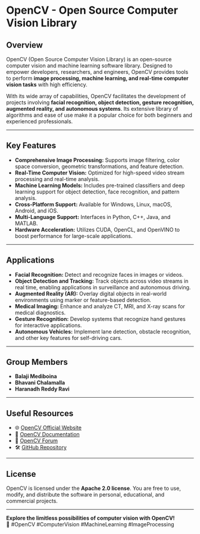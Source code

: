 # OpenCV - Open Source Computer Vision Library  

## Overview  
OpenCV (Open Source Computer Vision Library) is an open-source computer vision and machine learning software library. Designed to empower developers, researchers, and engineers, OpenCV provides tools to perform **image processing, machine learning, and real-time computer vision tasks** with high efficiency.  

With its wide array of capabilities, OpenCV facilitates the development of projects involving **facial recognition, object detection, gesture recognition, augmented reality, and autonomous systems**. Its extensive library of algorithms and ease of use make it a popular choice for both beginners and experienced professionals.  

---

## Key Features  
- **Comprehensive Image Processing:** Supports image filtering, color space conversion, geometric transformations, and feature detection.  
- **Real-Time Computer Vision:** Optimized for high-speed video stream processing and real-time analysis.  
- **Machine Learning Models:** Includes pre-trained classifiers and deep learning support for object detection, face recognition, and pattern analysis.  
- **Cross-Platform Support:** Available for Windows, Linux, macOS, Android, and iOS.  
- **Multi-Language Support:** Interfaces in Python, C++, Java, and MATLAB.  
- **Hardware Acceleration:** Utilizes CUDA, OpenCL, and OpenVINO to boost performance for large-scale applications.  

---

## Applications  
- **Facial Recognition:** Detect and recognize faces in images or videos.  
- **Object Detection and Tracking:** Track objects across video streams in real time, enabling applications in surveillance and autonomous driving.  
- **Augmented Reality (AR):** Overlay digital objects in real-world environments using marker or feature-based detection.  
- **Medical Imaging:** Enhance and analyze CT, MRI, and X-ray scans for medical diagnostics.  
- **Gesture Recognition:** Develop systems that recognize hand gestures for interactive applications.  
- **Autonomous Vehicles:** Implement lane detection, obstacle recognition, and other key features for self-driving cars.  

---

## Group Members  
- **Balaji Mediboina**  
- **Bhavani Chalamalla**  
- **Haranadh Reddy Ravi**  

---

## Useful Resources  
- 🌐 [OpenCV Official Website](https://opencv.org)  
- 📖 [OpenCV Documentation](https://docs.opencv.org/)  
- 💬 [OpenCV Forum](https://forum.opencv.org)  
- 🛠️ [GitHub Repository](https://github.com/opencv/opencv)  

---

## License  
OpenCV is licensed under the **Apache 2.0 license**. You are free to use, modify, and distribute the software in personal, educational, and commercial projects.  

---

**Explore the limitless possibilities of computer vision with OpenCV!**  
🚀 #OpenCV #ComputerVision #MachineLearning #ImageProcessing  
